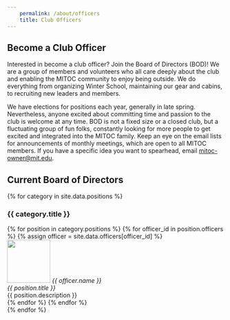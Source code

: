 ```yaml
---
    permalink: /about/officers
    title: Club Officers
---
```


## Become a Club Officer

Interested in become a club officer? Join the Board of Directors (BOD)! We are a group of members and volunteers who all care deeply about the club and enabling the MITOC community to enjoy being outside. We do everything from organizing Winter School, maintaining our gear and cabins, to recruiting new leaders and members.

We have elections for positions each year, generally in late spring. Nevertheless, anyone excited about committing time and passion to the club is welcome at any time. BOD is not a fixed size or a closed club, but a fluctuating group of fun folks, constantly looking for more people to get excited and integrated into the MITOC family. Keep an eye on the email lists for announcements of monthly meetings, which are open to all MITOC members. If you have a specific idea you want to spearhead, email [mitoc-owner@mit.edu](mailto:mitoc-owner@mit.edu).

## Current Board of Directors
<div>
  {% for category in site.data.positions %}
    <h3>{{ category.title }}</h3>
    <div class="row is-flex">
      {% for position in category.positions %}
        {% for officer_id in position.officers %}
          {% assign officer = site.data.officers[officer_id] %}
          <div class="col-lg-2 col-md-3 col-sm-4 col-xs-6">
            <img height="100" width="100" alt="" src="/images/leaders/{{ officer.photo | default: 'beaver.jpg'}}"/>
            <em>{{ officer.name }}<br/>
            {{ position.title }}<br/></em>
            {{ position.description }}
          </div>
        {% endfor %}
      {% endfor %}
    </div>
  {% endfor %}
</div>
